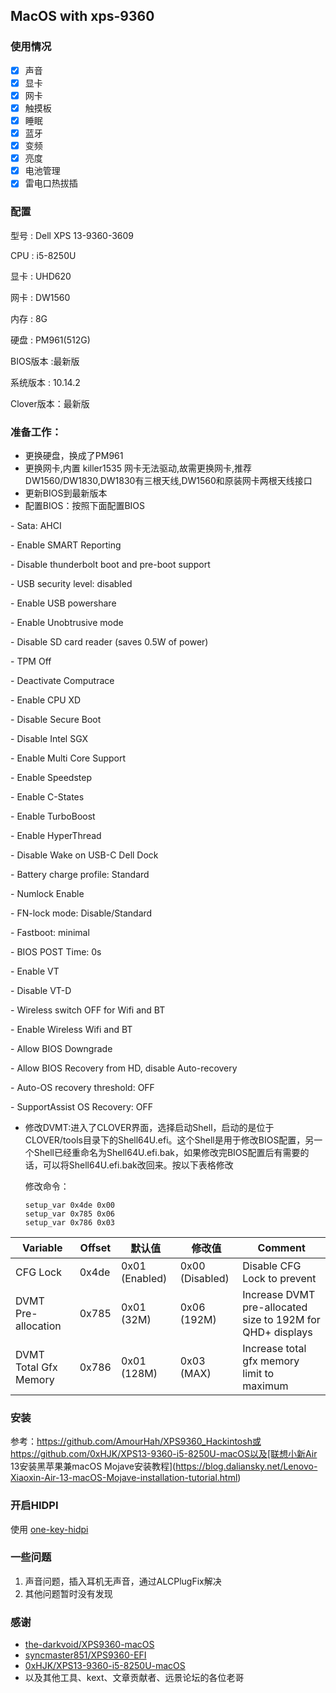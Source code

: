 ## MacOS with xps-9360

### 使用情况

- [x]  声音
- [x]  显卡
- [x]  网卡
- [x]  触摸板
- [x]  睡眠
- [x]  蓝牙
- [x]  变频
- [x] 亮度
- [x] 电池管理
- [x] 雷电口热拔插

### 配置

型号 : Dell XPS 13-9360-3609

CPU : i5-8250U

显卡 : UHD620

网卡 : DW1560

内存 : 8G

硬盘 : PM961(512G)

BIOS版本 :最新版

系统版本 : 10.14.2

Clover版本：最新版

### 准备工作：

- 更换硬盘，换成了PM961
- 更换网卡,内置 killer1535 网卡无法驱动,故需更换网卡,推荐 DW1560/DW1830,DW1830有三根天线,DW1560和原装网卡两根天线接口
- 更新BIOS到最新版本
- 配置BIOS：按照下面配置BIOS

\- Sata: AHCI

\- Enable SMART Reporting

\- Disable thunderbolt boot and pre-boot support

\- USB security level: disabled

\- Enable USB powershare

\- Enable Unobtrusive mode

\- Disable SD card reader (saves 0.5W of power)

\- TPM Off

\- Deactivate Computrace

\- Enable CPU XD

\- Disable Secure Boot

\- Disable Intel SGX

\- Enable Multi Core Support

\- Enable Speedstep

\- Enable C-States

\- Enable TurboBoost

\- Enable HyperThread

\- Disable Wake on USB-C Dell Dock

\- Battery charge profile: Standard

\- Numlock Enable

\- FN-lock mode: Disable/Standard

\- Fastboot: minimal

\- BIOS POST Time: 0s

\- Enable VT

\- Disable VT-D

\- Wireless switch OFF for Wifi and BT

\- Enable Wireless Wifi and BT

\- Allow BIOS Downgrade

\- Allow BIOS Recovery from HD, disable Auto-recovery

\- Auto-OS recovery threshold: OFF

\- SupportAssist OS Recovery: OFF

- 修改DVMT:进入了CLOVER界面，选择启动Shell，启动的是位于CLOVER/tools目录下的Shell64U.efi。这个Shell是用于修改BIOS配置，另一个Shell已经重命名为Shell64U.efi.bak，如果修改完BIOS配置后有需要的话，可以将Shell64U.efi.bak改回来。按以下表格修改

  修改命令：

  ```shell
  setup_var 0x4de 0x00
  setup_var 0x785 0x06
  setup_var 0x786 0x03
  ```

| Variable              | Offset | 默认值         | 修改值          | Comment                                                    |
| --------------------- | ------ | -------------- | --------------- | ---------------------------------------------------------- |
| CFG Lock              | 0x4de  | 0x01 (Enabled) | 0x00 (Disabled) | Disable CFG Lock to prevent                                |
| DVMT Pre-allocation   | 0x785  | 0x01 (32M)     | 0x06 (192M)     | Increase DVMT pre-allocated size to 192M for QHD+ displays |
| DVMT Total Gfx Memory | 0x786  | 0x01 (128M)    | 0x03 (MAX)      | Increase total gfx memory limit to maximum                 |





### 安装

参考：https://github.com/AmourHah/XPS9360_Hackintosh或https://github.com/0xHJK/XPS13-9360-i5-8250U-macOS以及[联想小新Air 13安装黑苹果兼macOS Mojave安装教程](https://blog.daliansky.net/Lenovo-Xiaoxin-Air-13-macOS-Mojave-installation-tutorial.html)

### 开启HIDPI

使用 [one-key-hidpi](https://github.com/xzhih/one-key-hidpi)

### 一些问题

1. 声音问题，插入耳机无声音，通过ALCPlugFix解决
2. 其他问题暂时没有发现

### 感谢

- [the-darkvoid/XPS9360-macOS](https://github.com/the-darkvoid/XPS9360-macOS)
- [syncmaster851/XPS9360-EFI](https://github.com/syncmaster851/XPS9360-EFI)
-  [0xHJK/XPS13-9360-i5-8250U-macOS]( https://github.com/0xHJK/XPS13-9360-i5-8250U-macOS)
- 以及其他工具、kext、文章贡献者、远景论坛的各位老哥